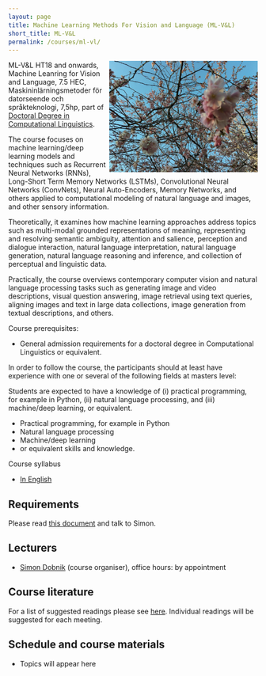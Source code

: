 ```yaml
---
layout: page
title: Machine Learning Methods For Vision and Language (ML-V&L)
short_title: ML-V&L
permalink: /courses/ml-vl/
---
```


<img align="right" width="300" src="pics/tree.jpeg"/>

ML-V&L HT18 and onwards, Machine Leanring for Vision and Language, 7.5 HEC, Maskininlärningsmetoder för datorseende och språkteknologi, 7,5hp, part of [Doctoral Degree in Computational
Linguistics](https://flov.gu.se/digitalAssets/1605/1605989_asp-fd-datalingvistik-2016ver2.pdf).

The course focuses on machine learning/deep learning models and techniques such as Recurrent Neural Networks (RNNs), Long-Short Term Memory Networks (LSTMs), Convolutional Neural Networks (ConvNets), Neural Auto-Encoders, Memory Networks, and others applied to computational modeling of natural language and images, and other sensory information. 

Theoretically, it examines how machine learning approaches address topics such as multi-modal grounded representations of meaning, representing and resolving semantic ambiguity, attention and salience, perception and dialogue interaction, natural language interpretation, natural language generation, natural language reasoning and inference, and collection of perceptual and linguistic data. 

Practically, the course overviews contemporary computer vision and natural language processing tasks such as generating image and video descriptions, visual question answering, image retrieval using text queries, aligning images and text in large data collections, image generation from textual descriptions, and others.

Course prerequisites:

  - General admission requirements for a doctoral degree in Computational Linguistics or equivalent.
 
 In order to follow the course, the participants should at least have experience with one or several of the following fields at masters level:
 
 Students are expected to have a knowledge of (i) practical programming, for example in Python, (ii) natural language processing, and (iii) machine/deep learning, or equivalent.
 
  - Practical programming, for example in Python
  - Natural language processing
  - Machine/deep learning
  - or equivalent skills and knowledge.

Course syllabus

  - [In English](./documents/course-plan-ml-vl.pdf)


## Requirements

Please read [this document](../requirements.md) and talk to Simon.


## Lecturers

  - [Simon Dobnik](https://clasp.gu.se/about/people/simon-dobnik) (course organiser), office hours: by appointment


## Course literature

For a list of suggested readings please see [here](https://gu-clasp.github.io/language-and-perception/meetings/). Individual readings will be suggested for each meeting.


## Schedule and course materials

  - Topics will appear here
